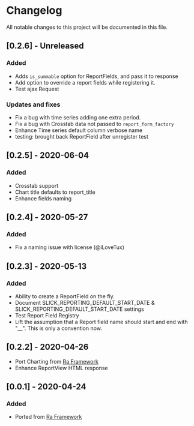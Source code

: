 # Changelog
All notable changes to this project will be documented in this file.

## [0.2.6] - Unreleased
### Added

- Adds `is_summable` option for ReportFields, and pass it to response
- Add option to override a report fields while registering it.
- Test ajax Request



### Updates and fixes
- Fix a bug with time series adding one extra period. 
- Fix a bug with Crosstab data not passed to `report_form_factory`
- Enhance Time series default column verbose name
- testing: brought back ReportField after unregister test


## [0.2.5] - 2020-06-04
### Added

- Crosstab support 
- Chart title defaults to report_title
- Enhance fields naming

## [0.2.4] - 2020-05-27
### Added
- Fix a naming issue with license (@iLoveTux)

## [0.2.3] - 2020-05-13
### Added
- Ability to create a ReportField on the fly.
- Document SLICK_REPORTING_DEFAULT_START_DATE & SLICK_REPORTING_DEFAULT_START_DATE settings
- Test Report Field Registry
- Lift the assumption that a Report field name should start and end with "__". This is only a convention now.

 
## [0.2.2] - 2020-04-26
- Port Charting from [Ra Framework](https://github.com/ra-systems/RA)
- Enhance ReportView HTML response


## [0.0.1] - 2020-04-24
### Added
- Ported from [Ra Framework](https://github.com/ra-systems/RA) 
